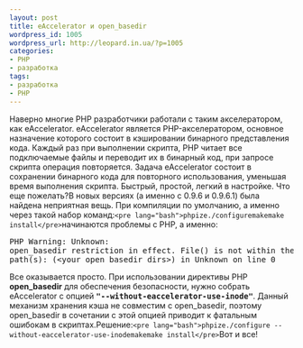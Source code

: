 ```yaml
---
layout: post
title: eAccelerator и open_basedir
wordpress_id: 1005
wordpress_url: http://leopard.in.ua/?p=1005
categories:
- PHP
- разработка
tags:
- разработка
- PHP
---
```

Наверно многие PHP разработчики работали с таким акселератором, как eAccelerator. eAccelerator является PHP-акселератором, основное назначение которого  состоит в кэшировании бинарного представления кода. Каждый раз при выполнении скрипта, PHP читает все подключаемые файлы и  переводит их в бинарный код, при запросе скрипта операция повторяется.  Задача eAccelerator состоит в сохранении бинарного кода для повторного использования, уменьшая время  выполнения скрипта. Быстрый, простой, легкий в настройке. Что еще пожелать?В новых версиях (а именно с 0.9.6 и 0.9.6.1) была найдена неприятная вещь. При компиляции по умолчанию, а именно через такой набор команд:``<pre lang="bash">phpize./configuremakemake install</pre>``начинаются проблемы с PHP, а именно:<pre lang="bash">PHP Warning:  Unknown: open_basedir restriction in effect. File() is not within the allowed path(s): (&lt;your_open_basedir_dirs&gt;) in Unknown on line 0</pre>Все оказывается просто. При использовании директивы PHP **open_basedir** для обеспечения безопасности, нужно собрать eAccelerator с опцией <span style="font-size: medium;">**``"--without-eaccelerator-use-inode"``**</span>. Данный механизм хранения кэша не совместим с open_basedir, поэтому open_basedir в сочетании с этой опцией приводит к фатальным ошибокам в скриптах.Решение:``<pre lang="bash">phpize./configure --without-eaccelerator-use-inodemakemake install</pre>``Вот и все!
